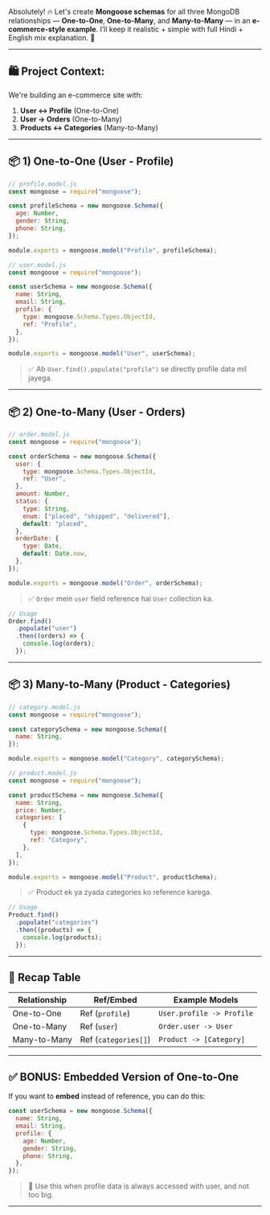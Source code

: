 Absolutely! 🔥 Let's create **Mongoose schemas** for all three MongoDB relationships — **One-to-One**, **One-to-Many**, and **Many-to-Many** — in an **e-commerce-style example**. I’ll keep it realistic + simple with full Hindi + English mix explanation. 🎯

---

## 🛍️ Project Context:

We're building an e-commerce site with:

1. **User <-> Profile** (One-to-One)
2. **User -> Orders** (One-to-Many)
3. **Products <-> Categories** (Many-to-Many)

---

## 📦 1) **One-to-One (User - Profile)**

```js
// profile.model.js
const mongoose = require("mongoose");

const profileSchema = new mongoose.Schema({
  age: Number,
  gender: String,
  phone: String,
});

module.exports = mongoose.model("Profile", profileSchema);
```

```js
// user.model.js
const mongoose = require("mongoose");

const userSchema = new mongoose.Schema({
  name: String,
  email: String,
  profile: {
    type: mongoose.Schema.Types.ObjectId,
    ref: "Profile",
  },
});

module.exports = mongoose.model("User", userSchema);
```

> ✅ Ab `User.find().populate("profile")` se directly profile data mil jayega.

---

## 📦 2) **One-to-Many (User - Orders)**

```js
// order.model.js
const mongoose = require("mongoose");

const orderSchema = new mongoose.Schema({
  user: {
    type: mongoose.Schema.Types.ObjectId,
    ref: "User",
  },
  amount: Number,
  status: {
    type: String,
    enum: ["placed", "shipped", "delivered"],
    default: "placed",
  },
  orderDate: {
    type: Date,
    default: Date.now,
  },
});

module.exports = mongoose.model("Order", orderSchema);
```

> ✅ `Order` mein `user` field reference hai `User` collection ka.

```js
// Usage
Order.find()
  .populate("user")
  .then((orders) => {
    console.log(orders);
  });
```

---

## 📦 3) **Many-to-Many (Product - Categories)**

```js
// category.model.js
const mongoose = require("mongoose");

const categorySchema = new mongoose.Schema({
  name: String,
});

module.exports = mongoose.model("Category", categorySchema);
```

```js
// product.model.js
const mongoose = require("mongoose");

const productSchema = new mongoose.Schema({
  name: String,
  price: Number,
  categories: [
    {
      type: mongoose.Schema.Types.ObjectId,
      ref: "Category",
    },
  ],
});

module.exports = mongoose.model("Product", productSchema);
```

> ✅ Product ek ya zyada categories ko reference karega.

```js
// Usage
Product.find()
  .populate("categories")
  .then((products) => {
    console.log(products);
  });
```

---

## 🔗 Recap Table

| Relationship | Ref/Embed            | Example Models            |
| ------------ | -------------------- | ------------------------- |
| One-to-One   | Ref (`profile`)      | `User.profile -> Profile` |
| One-to-Many  | Ref (`user`)         | `Order.user -> User`      |
| Many-to-Many | Ref (`categories[]`) | `Product -> [Category]`   |

---

## ✅ BONUS: Embedded Version of One-to-One

If you want to **embed** instead of reference, you can do this:

```js
const userSchema = new mongoose.Schema({
  name: String,
  email: String,
  profile: {
    age: Number,
    gender: String,
    phone: String,
  },
});
```

> 📌 Use this when profile data is always accessed with user, and not too big.

---
